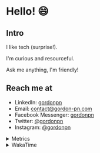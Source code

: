 # Hello! 😄

## Intro

I like tech (surprise!).

I'm curious and resourceful.

Ask me anything, I'm friendly!

## Reach me at

- LinkedIn: [gordonpn](https://www.linkedin.com/in/gordonpn/)
- Email: [contact@gordon-pn.com](mailto:contact@gordon-pn.com)
- Facebook Messenger: [gordonpn](https://www.messenger.com/t/Gordonpn)
- Twitter: [@gordonpn](https://twitter.com/Gordonpn)
- Instagram: [@gordonpn](https://www.instagram.com/gordonpn/)

<details>
  <summary>Metrics</summary>

  <img align="center" src="https://github.com/gordonpn/gordonpn/blob/master/github-metrics.svg" alt="GitHub Metrics">

</details>

<details>
  <summary>WakaTime</summary>

  <!--START_SECTION:waka-->
📊 **This Week I Spent My Time On** 

```text
💬 Programming Languages: 
Java                     4 hrs 30 mins       ████████░░░░░░░░░░░░░░░░░   30.75 % 
Brazil Dependency Config 4 hrs 9 mins        ███████░░░░░░░░░░░░░░░░░░   28.39 % 
TypeScript               2 hrs 59 mins       █████░░░░░░░░░░░░░░░░░░░░   20.39 % 
XML                      55 mins             ██░░░░░░░░░░░░░░░░░░░░░░░   06.30 % 
Markdown                 38 mins             █░░░░░░░░░░░░░░░░░░░░░░░░   04.32 % 

🔥 Editors: 
IntelliJ IDEA            13 hrs 55 mins      ████████████████████████░   94.91 % 
VS Code                  44 mins             █░░░░░░░░░░░░░░░░░░░░░░░░   05.09 % 
```


 Last Updated on 07/08/2024 10:21:26 UTC
<!--END_SECTION:waka-->
</details>
